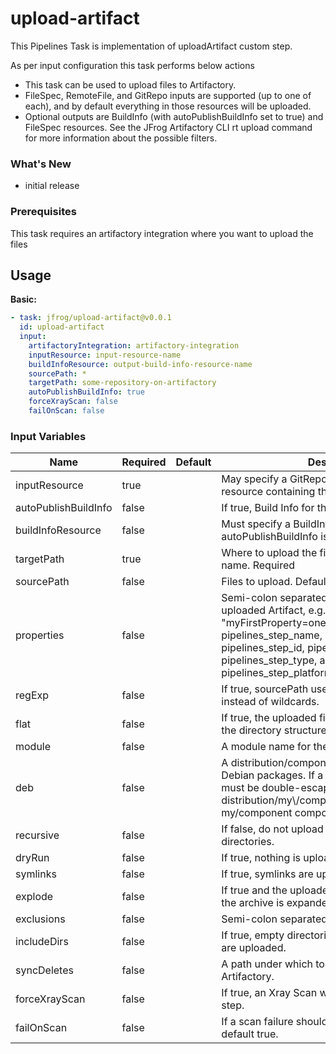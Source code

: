 # upload-artifact

This Pipelines Task is implementation of uploadArtifact custom step.

As per input configuration this task performs below actions

- This task can be used to upload files to Artifactory.
- FileSpec, RemoteFile, and GitRepo inputs are supported (up to one of each), and by default everything in those resources will be uploaded.
- Optional outputs are BuildInfo (with autoPublishBuildInfo set to true) and FileSpec resources. See the JFrog Artifactory CLI rt upload command for more information about the possible filters.


### What's New
- initial release

### Prerequisites
This task requires an artifactory integration where you want to upload the files

## Usage

**Basic:**

```yaml
- task: jfrog/upload-artifact@v0.0.1
  id: upload-artifact
  input:
    artifactoryIntegration: artifactory-integration
    inputResource: input-resource-name
    buildInfoResource: output-build-info-resource-name
    sourcePath: *
    targetPath: some-repository-on-artifactory
    autoPublishBuildInfo: true
    forceXrayScan: false
    failOnScan: false
```

### Input Variables

| Name                        | Required | Default                               | Description                     |
|-----------------------------|----------|---------------------------------------|---------------------------------|
| inputResource                       | true      |     | May specify a GitRepo, FileSpec, or RemoteFile resource containing the file(s) to be uploaded |
| autoPublishBuildInfo                | false     |     | If true, Build Info for the step will be published. |
| buildInfoResource                   | false     |                                 | Must specify a BuildInfo resource if autoPublishBuildInfo is set as true |
| targetPath                          | true      |     | Where to upload the files, including repository name. Required |
| sourcePath                          | false      |     | Files to upload. Default * |
| properties                          | false     |     | Semi-colon separated properties for the uploaded Artifact, e.g. "myFirstProperty=one;mySecondProperty=two". pipelines_step_name, pipelines_run_number, pipelines_step_id, pipelines_pipeline_name, pipelines_step_type, and pipelines_step_platform will also be added |
| regExp                              | false     |     | If true, sourcePath uses regular expressions instead of wildcards. |
| flat                                | false     |     | If true, the uploaded files are flattened removing the directory structure. |
| module                              | false     |     | A module name for the Build Info. |
| deb                                 | false     |     | A distribution/component/architecture for Debian packages. If a component includes a / it must be double-escaped, e.g. distribution/my\\\/component/architecture for a my/component component. |
| recursive                           | false     |     | If false, do not upload any matches in sub-directories. |
| dryRun                              | false     |     | If true, nothing is uploaded. |
| symlinks                            | false     |     | If true, symlinks are uploaded. |
| explode                             | false     |     | If true and the uploaded Artifact is an archive, the archive is expanded. |
| exclusions                          | false     |     | Semi-colon separated patterns to exclude. |
| includeDirs                         | false     |     | If true, empty directories matching the criteria are uploaded. |
| syncDeletes                         | false     |     | A path under which to delete any existing files in Artifactory. |
| forceXrayScan                       | false     |     | If true, an Xray Scan will be triggered for the step. |
| failOnScan                          | false     |     | If a scan failure should cause a step failure, default true. |
